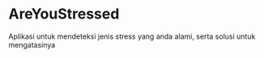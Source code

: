 # AreYouStressed
Aplikasi untuk mendeteksi jenis stress yang anda alami, serta solusi untuk mengatasinya
